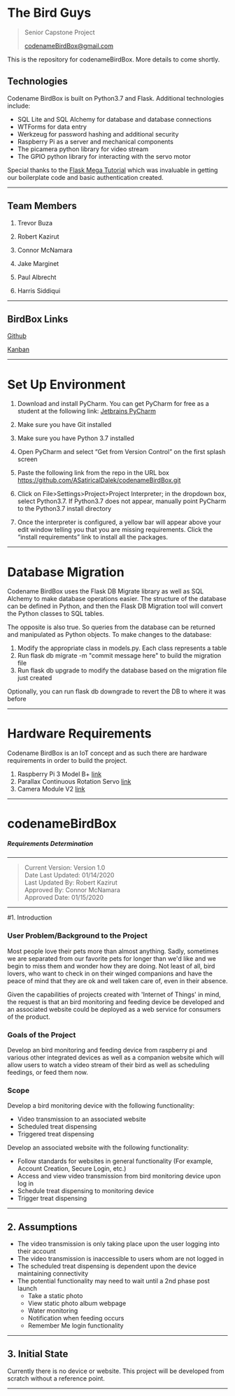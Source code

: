 # The Bird Guys

> Senior Capstone Project
>
> codenameBirdBox@gmail.com

This is the repository for codenameBirdBox. More details to come shortly.

## Technologies
Codename BirdBox is built on Python3.7 and Flask. Additional technologies include:
* SQL Lite and SQL Alchemy for database and database connections
* WTForms for data entry 
* Werkzeug for password hashing and additional security
* Raspberry Pi as a server and mechanical components 
* The picamera python library for video stream
* The GPIO python library for interacting with the servo motor
 

Special thanks to the [Flask Mega Tutorial](https://blog.miguelgrinberg.com/post/the-flask-mega-tutorial-part-i-hello-world)
which was invaluable in getting our boilerplate code and basic authentication created. 

***

## Team Members

1. Trevor Buza

2. Robert Kazirut

3. Connor McNamara

4. Jake Marginet

5. Paul Albrecht

6. Harris Siddiqui

***

   ## BirdBox Links

[Github](https://github.com/ASatiricalDalek/codenameBirdBox)   

[Kanban](https://trello.com/b/9zt1aQkv/birdguykanban)

***

# Set Up Environment

1. Download and install PyCharm. You can get PyCharm for free as a student at the following link: [Jetbrains PyCharm](https://www.jetbrains.com/student/)

2. Make sure you have Git installed

3. Make sure you have Python 3.7 installed

4. Open PyCharm and select “Get from Version Control” on the first splash screen

5. Paste the following link from the repo in the URL box https://github.com/ASatiricalDalek/codenameBirdBox.git

6. Click on File>Settings>Project>Project Interpreter; in the dropdown box, select Python3.7. If Python3.7 does not appear, manually point PyCharm to the Python3.7 install directory

7. Once the interpreter is configured, a yellow bar will appear above your edit window telling you that you are missing requirements. Click the “install requirements” link to install all the packages.

***

# Database Migration
Codename BirdBox uses the Flask DB Migrate library as well as SQL Alchemy to make database 
operations easier. The structure of the database can be defined in Python, and then the Flask
DB Migration tool will convert the Python classes to SQL tables. 

The opposite is also true. So queries from the database can be returned and manipulated as Python
objects. To make changes to the database:

1. Modify the appropriate class in models.py. Each class represents a table
2. Run flask db migrate -m "commit message here" to build the migration file
3. Run flask db upgrade to modify the database based on the migration file just created

Optionally, you can run flask db downgrade to revert the DB to where it was before 
***
# Hardware Requirements
 Codename BirdBox is an IoT concept and as such there are hardware requirements in order to build the project.
 1. Raspberry Pi 3 Model B+ [link](https://www.raspberrypi.org/products/raspberry-pi-3-model-b-plus/)
 2. Parallax Continuous Rotation Servo [link](https://www.parallax.com/product/900-00008)
 3. Camera Module V2 [link](https://www.raspberrypi.org/products/camera-module-v2/)
***
# codenameBirdBox
##### Requirements Determination
***


>Current Version: Version 1.0  
>Date Last Updated: 01/14/2020  
>Last Updated By: Robert Kazirut  
>Approved By: Connor McNamara  
>Approved Date: 01/15/2020

***
#1. Introduction
### User Problem/Background to the Project

Most people love their pets more than almost anything. 
Sadly, sometimes we are separated from our favorite pets for longer than we'd like and we begin to miss them 
and wonder how they are doing. Not least of all, bird lovers, who want to check in on their winged companions and have
the peace of mind that they are ok and well taken care of, even in their absence.

Given the capabilities of projects created with 'Internet of Things' in mind, the request is that an bird monitoring
and feeding device be developed and an associated website could be deployed as a web service for consumers
of the product.
### Goals of the Project

Develop an bird monitoring and feeding device from raspberry pi and various other integrated devices as well as a
companion website which will allow users to watch a video stream of their bird as well as scheduling feedings,
or feed them now.
### Scope

Develop a bird monitoring device with the following functionality:

- Video transmission to an associated website
- Scheduled treat dispensing
- Triggered treat dispensing

Develop an associated website with the following functionality:

- Follow standards for websites in general functionality (For example, Account Creation, Secure Login, etc.)
- Access and view video transmission from bird monitoring device upon log in
- Schedule treat dispensing to monitoring device
- Trigger treat dispensing
***

## 2. Assumptions

- The video transmission is only taking place upon the user logging into their account
- The video transmission is inaccessible to users whom are not logged in
- The scheduled treat dispensing is dependent upon the device maintaining connectivity
- The potential functionality may need to wait until a 2nd phase post launch
  - Take a static photo
  - View static photo album webpage
  - Water monitoring
  - Notification when feeding occurs
  - Remember Me login functionality

***

## 3. Initial State

Currently there is no device or website. This project will be developed from scratch without a reference point.

***
   

